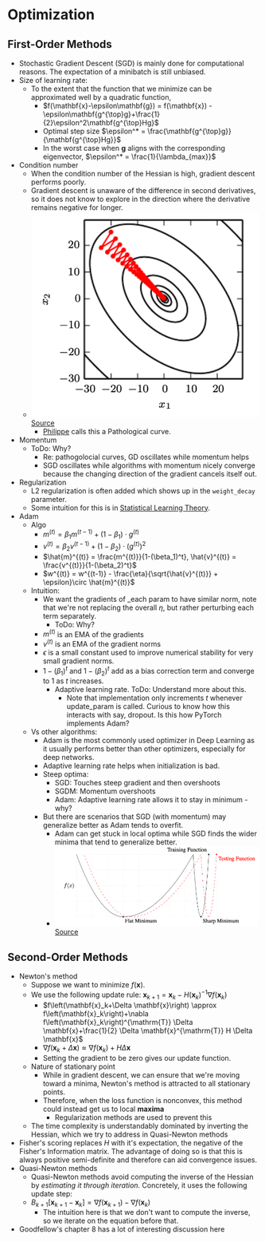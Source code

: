 # Optimization

## First-Order Methods

- Stochastic Gradient Descent (SGD) is mainly done for computational reasons. The expectation of a minibatch is still unbiased.
- Size of learning rate:
  - To the extent that the function that we minimize can be approximated well by a quadratic function, 
    - $f(\mathbf{x}-\epsilon\mathbf{g}) = f(\mathbf{x}) - \epsilon\mathbf{g^{\top}g}+\frac{1}{2}\epsilon^2\mathbf{g^{\top}Hg}$
    - Optimal step size $\epsilon^* = \frac{\mathbf{g^{\top}g}}{\mathbf{g^{\top}Hg}}$
    - In the worst case when $\mathbf{g}$ aligns with the corresponding eigenvector, $\epsilon^* = \frac{1}{\lambda_{max}}$
- Condition number
  - When the condition number of the Hessian is high, gradient descent performs poorly. 
  - Gradient descent is unaware of the difference in second derivatives, so it does not know to explore in the direction where the derivative remains negative for longer.
  - ![canyon.png](canyon.png)[Source](https://www.deeplearningbook.org/contents/numerical.html)
    - [Philippe](https://github.com/phlippe/uvadlc_notebooks/blob/master/docs/tutorial_notebooks/tutorial4/Optimization_and_Initialization.ipynb) calls this a Pathological curve.
- Momentum
  - ToDo: Why?
    - Re: pathogolocial curves, GD oscillates while momentum helps
    - SGD oscillates while algorithms with momentum nicely converge because the changing direction of the gradient cancels itself out.
- Regularization
  - L2 regularization is often added which shows up in the `weight_decay` parameter.
  - Some intuition for this is in [Statistical Learning Theory](../../classical/03_statistical_learning_theory/notes.md).
- Adam 
  - Algo
    - $m^{(t)} = \beta_1 m^{(t-1)} + (1 - \beta_1)\cdot g^{(t)}$
    - $v^{(t)} = \beta_2 v^{(t-1)} + (1 - \beta_2)\cdot \left(g^{(t)}\right)^2$
    - $\hat{m}^{(t)} = \frac{m^{(t)}}{1-(\beta_1)^t}, \hat{v}^{(t)} = \frac{v^{(t)}}{1-(\beta_2)^t}$
    - $w^{(t)} = w^{(t-1)} - \frac{\eta}{\sqrt{\hat{v}^{(t)}} + \epsilon}\circ \hat{m}^{(t)}$
  - Intuition:
    - We want the gradients of _each param to have similar norm, note that we're not replacing the overall $\eta$, but rather perturbing each term separately. 
      - ToDo: Why?
    - $m^{(t)}$ is an EMA of the gradients
    - $v^{(t)}$ is an EMA of the gradient norms
    - $\epsilon$ is a small constant used to improve numerical stability for very small gradient norms.
    - $1-(\beta_1)^t$ and  $1-(\beta_2)^t$ add as a bias correction term and converge to 1 as $t$ increases. 
      - Adaptive learning rate. ToDo: Understand more about this. 
        - Note that implementation only increments $t$ whenever update_param is called. Curious to know how this interacts with say, dropout. Is this how PyTorch implements Adam?
  - Vs other algorithms:
    - Adam is the most commonly used optimizer in Deep Learning as it usually performs better than other optimizers, especially for deep networks.
    - Adaptive learning rate helps when initialization is bad.
    - Steep optima:
      - SGD: Touches steep gradient and then overshoots 
      - SGDM: Momentum overshoots 
      - Adam: Adaptive learning rate allows it to stay in minimum - why?
    - But there are scenarios that SGD (with momentum) may generalize better as Adam tends to overfit.
      - Adam can get stuck in local optima while SGD finds the wider minima that tend to generalize better.
      - ![adam_overfit.png](adam_overfit.png)[Source](https://arxiv.org/pdf/1609.04836)

## Second-Order Methods

- Newton's method
  - Suppose we want to minimize $f(\mathbf{x})$.
  - We use the following update rule: $\mathbf{x}_{k+1}=\mathbf{x}_k-H\left(\mathbf{x}_k\right)^{-1} \nabla f\left(\mathbf{x}_k\right)$
    - $f\left(\mathbf{x}_k+\Delta \mathbf{x}\right) \approx f\left(\mathbf{x}_k\right)+\nabla f\left(\mathbf{x}_k\right)^{\mathrm{T}} \Delta \mathbf{x}+\frac{1}{2} \Delta \mathbf{x}^{\mathrm{T}} H \Delta \mathbf{x}$
    - $\nabla f\left(\mathbf{x}_k+\Delta \mathbf{x}\right) \approx \nabla f\left(\mathbf{x}_k\right)+H \Delta \mathbf{x}$
    - Setting the gradient to be zero gives our update function.
  - Nature of stationary point
    - While in gradient descent, we can ensure that we're moving toward a minima, Newton's method is attracted to all stationary points.
    - Therefore, when the loss function is nonconvex, this method could instead get us to local **maxima**
      - Regularization methods are used to prevent this
  - The time complexity is understandably dominated by inverting the Hessian, which we try to address in Quasi-Newton methods
- Fisher's scoring replaces $H$ with it's expectation, the negative of the Fisher's Information matrix. The advantage of doing so is that this is always positive semi-definite and therefore can aid convergence issues.
- Quasi-Newton methods
  - Quasi-Newton methods avoid computing the inverse of the Hessian by _estimating it through iteration_. Concretely, it uses the following update step:
  - $B_{k+1}\left[\mathbf{x}_{k+1}-\mathbf{x}_k\right]=\nabla f\left(\mathbf{x}_{k+1}\right)-\nabla f\left(\mathbf{x}_k\right)$
    - The intuition here is that we don't want to compute the inverse,  so we iterate on the equation before that.
- Goodfellow's chapter 8 has a lot of interesting discussion here